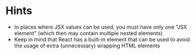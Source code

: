# Hints

-   In places where JSX values can be used, you must have only one "JSX element" (which then may contain multiple nested elements)
-   Keep in mind that React has a built-in element that can be used to avoid the usage of extra (unnecessary) wrapping HTML elements
